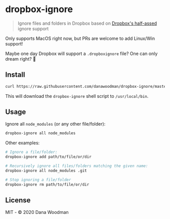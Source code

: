 # dropbox-ignore

> Ignore files and folders in Dropbox based on [Dropbox's half-assed](https://help.dropbox.com/files-folders/restore-delete/ignored-files) ignore support

Only supports MacOS right now, but PRs are welcome to add Linux/Win support!

Maybe one day Dropbox will support a `.dropboxignore` file? One can only dream right? 🤔

## Install

```bash
curl https://raw.githubusercontent.com/danawoodman/dropbox-ignore/master/install.sh | bash
```

This will download the `dropbox-ignore` shell script to `/usr/local/bin`.

## Usage

Ignore all `node_modules` (or any other file/folder):

```bash
dropbox-ignore all node_modules
```

Other examples:

```bash
# Ignore a file/folder:
dropbox-ignore add path/to/file/or/dir

# Recursively ignore all files/folders matching the given name:
dropbox-ignore all node_modules .git

# Stop ignoring a file/folder
dropbox-ignore rm path/to/file/or/dir
```

## License

MIT - &copy; 2020 Dana Woodman
